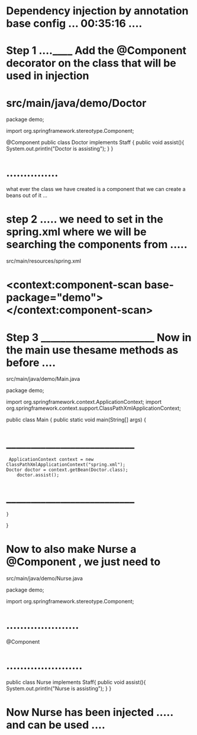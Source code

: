 # Dependency injection by annotation base config  ... 00:35:16  .... 



# Step 1 ....____ Add the @Component decorator on the class that will be used in injection 

# src/main/java/demo/Doctor 

package demo;

import org.springframework.stereotype.Component;

@Component
public class Doctor implements  Staff {
    public void assist(){
        System.out.println("Doctor is assisting");
    }
}
# ...............

what ever the class we have created is a component that we can create a beans out of it ... 

# step 2 ..... we need to set in the spring.xml where we will be searching the components from ..... 



src/main/resources/spring.xml 

<?xml version="1.0" encoding="UTF-8" ?>
<beans xmlns="http://www.springframework.org/schema/beans"
       xmlns:xsi="http://www.w3.org/2001/XMLSchema-instance"
       xmlns:context="http://www.springframework.org/schema/context"
       xsi:schemaLocation="http://www.springframework.org/schema/beans http://www.springframework.org/schema/beans/spring-beans.xsd
    http://www.springframework.org/schema/context http://www.springframework.org/schema/context/spring-context.xsd">

<!-- We will search for the component in the demo folder  -->
#     <context:component-scan base-package="demo"></context:component-scan>


<!--     <bean id="doctor" class="demo.Doctor">-->
<!--         <constructor-arg value="MBMP"></constructor-arg>-->
<!--     </bean>-->
<!--     <bean id="nurse" class="demo.Nurse"></bean>-->


</beans>


#  Step 3 _______________________ Now in the main use thesame methods as before .... 

src/main/java/demo/Main.java

package demo;


import org.springframework.context.ApplicationContext;
import org.springframework.context.support.ClassPathXmlApplicationContext;

public class Main {
    public static void main(String[] args) {
# __________________________
     ApplicationContext context = new ClassPathXmlApplicationContext("spring.xml");
    Doctor doctor = context.getBean(Doctor.class);
        doctor.assist();
# __________________________


    }
}



# Now to also make Nurse a @Component , we just need to 

src/main/java/demo/Nurse.java 

package demo;

import org.springframework.stereotype.Component;

# .....................
@Component
# ......................
public class Nurse  implements  Staff{
    public void assist(){
        System.out.println("Nurse is assisting");
    }
}




# Now Nurse has been injected ..... and can be used ....